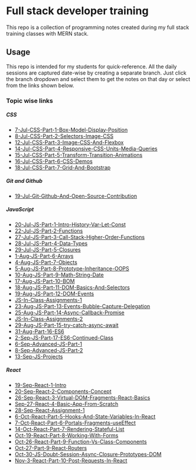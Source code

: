 # Full stack developer training

This repo is a collection of programming notes created during my full stack training classes with MERN stack.

## Usage
This repo is intended for my students for quick-reference. All the daily sessions are captured date-wise by creating a separate branch. Just click the branch dropdown and select them to get the notes on that day or select from the links shown below.

### Topic wise links



##### CSS
- [7-Jul-CSS-Part-1-Box-Model-Display-Position]
- [8-Jul-CSS-Part-2-Selectors-Image-CSS]
- [12-Jul-CSS-Part-3-Image-CSS-And-Flexbox]
- [14-Jul-CSS-Part-4-Responsive-CSS-Units-Media-Queries]
- [15-Jul-CSS-Part-5-Transform-Transition-Animations]
- [16-Jul-CSS-Part-6-CSS-Demos]
- [18-Jul-CSS-Part-7-Grid-And-Bootstrap]

##### Git and Github
- [19-Jul-Git-Github-And-Open-Source-Contribution]

##### JavaScript
- [20-Jul-JS-Part-1-Intro-History-Var-Let-Const]
- [22-Jul-JS-Part-2-Functions]
- [27-Jul-JS-Part-3-Call-Stack-Higher-Order-Functions]
- [28-Jul-JS-Part-4-Data-Types]
- [29-Jul-JS-Part-5-Closures]
- [1-Aug-JS-Part-6-Arrays]
- [4-Aug-JS-Part-7-Objects]
- [5-Aug-JS-Part-8-Prototype-Inheritance-OOPS]
- [10-Aug-JS-Part-9-Math-String-Date]
- [17-Aug-JS-Part-10-BOM]
- [18-Aug-JS-Part-11-DOM-Basics-And-Selectors]
- [19-Aug-JS-Part-12-DOM-Events]
- [JS-In-Class-Assignments-1]
- [23-Aug-JS-Part-13-Events-Bubble-Capture-Delegation]
- [25-Aug-JS-Part-14-Async-Callback-Promise]
- [JS-In-Class-Assignments-2]
- [29-Aug-JS-Part-15-try-catch-async-await]
- [31-Aug-Part-16-ES6]
- [2-Sep-JS-Part-17-ES6-Continued-Class]
- [6-Sep-Advanced-JS-Part-1]
- [8-Sep-Advanced-JS-Part-2]
- [13-Sep-JS-Projects]
##### React
- [19-Sep-React-1-Intro] 
- [20-Sep-React-2-Components-Concept]
- [26-Sep-React-3-Virtual-DOM-Fragments-React-Basics]
- [Sep-27-React-4-Basic-App-From-Scratch]
- [28-Sep-React-Assignment-1]
- [6-Oct-React-Part-5-Hooks-And-State-Variables-In-React]
- [7-Oct-React-Part-6-Portals-Fragments-useEffect]
- [14-Oct-React-Part-7-Rendering-Stateful-List]
- [Oct-19-React-Part-8-Working-With-Forms]
- [Oct-26-React-Part-9-Function-Vs-Class-Components]
- [Oct-27-Part-9-React-Routers]
- [Oct-30-JS-Doubt-Session-Async-Closure-Prototypes-DOM]
- [Nov-3-React-Part-10-Post-Requests-In-React]

[//]: #
   [7-Jul-CSS-Part-1-Box-Model-Display-Position]: <https://github.com/NeetishRaj/dreamers_batch/tree/7-Jul-CSS-Part-1-Box-Model-Display-Position>
   [8-Jul-CSS-Part-2-Selectors-Image-CSS]: <https://github.com/NeetishRaj/dreamers_batch/tree/8-Jul-CSS-Part-2-Selectors-Image-CSS>
   [12-Jul-CSS-Part-3-Image-CSS-And-Flexbox]: <https://github.com/NeetishRaj/dreamers_batch/tree/12-Jul-CSS-Part-3-Image-CSS-And-Flexbox>
  [14-Jul-CSS-Part-4-Responsive-CSS-Units-Media-Queries]: <https://github.com/NeetishRaj/dreamers_batch/tree/14-Jul-CSS-Part-4-Responsive-CSS-Units-Media-Queries>
  [15-Jul-CSS-Part-5-Transform-Transition-Animations]: <https://github.com/NeetishRaj/dreamers_batch/tree/15-Jul-CSS-Part-5-Transform-Transition-Animations>
  [16-Jul-CSS-Part-6-CSS-Demos]: <https://github.com/NeetishRaj/dreamers_batch/tree/16-Jul-CSS-Part-6-CSS-Demos>
  [18-Jul-CSS-Part-7-Grid-And-Bootstrap]: <https://github.com/NeetishRaj/dreamers_batch/tree/18-Jul-CSS-Part-7-Grid-And-Bootstrap>
  [19-Jul-Git-Github-And-Open-Source-Contribution]: <https://github.com/NeetishRaj/dreamers_batch/tree/19-Jul-Git-Github-And-Open-Source-Contribution>
  [20-Jul-JS-Part-1-Intro-History-Var-Let-Const]: <https://github.com/NeetishRaj/dreamers_batch/tree/20-Jul-JS-Part-1-Intro-History-Var-Let-Const>
  [22-Jul-JS-Part-2-Functions]: <https://github.com/NeetishRaj/dreamers_batch/tree/22-Jul-JS-Part-2-Functions>
  [27-Jul-JS-Part-3-Call-Stack-Higher-Order-Functions]: <https://github.com/NeetishRaj/dreamers_batch/tree/27-Jul-JS-Part-3-Call-Stack-Higher-Order-Functions>
  [28-Jul-JS-Part-4-Data-Types]: <https://github.com/NeetishRaj/dreamers_batch/tree/28-Jul-JS-Part-4-Data-Types>
  [29-Jul-JS-Part-5-Closures]: <https://github.com/NeetishRaj/dreamers_batch/tree/29-Jul-JS-Part-5-Closures>
  [1-Aug-JS-Part-6-Arrays]: <https://github.com/NeetishRaj/dreamers_batch/tree/1-Aug-JS-Part-6-Arrays>
  [4-Aug-JS-Part-7-Objects]: <https://github.com/NeetishRaj/dreamers_batch/tree/4-Aug-JS-Part-7-Objects>
  [5-Aug-JS-Part-8-Prototype-Inheritance-OOPS]: <https://github.com/NeetishRaj/dreamers_batch/tree/5-Aug-JS-Part-8-Prototype-Inheritance-OOPS>
  [10-Aug-JS-Part-9-Math-String-Date]: <https://github.com/NeetishRaj/dreamers_batch/tree/10-Aug-JS-Part-9-Math-String-Date>
  [17-Aug-JS-Part-10-BOM]: <https://github.com/NeetishRaj/dreamers_batch/tree/17-Aug-JS-Part-10-BOM>
  [18-Aug-JS-Part-11-DOM-Basics-And-Selectors]: <https://github.com/NeetishRaj/dreamers_batch/tree/18-Aug-JS-Part-11-DOM-Basics-And-Selectors>

  [19-Aug-JS-Part-12-DOM-Events]: <https://github.com/NeetishRaj/dreamers_batch/tree/19-Aug-JS-Part-12-DOM-Events>
  [JS-In-Class-Assignments-1]: <https://github.com/NeetishRaj/dreamers_batch/tree/JS-In-Class-Assignments-1>
  [23-Aug-JS-Part-13-Events-Bubble-Capture-Delegation]: <https://github.com/NeetishRaj/dreamers_batch/tree/23-Aug-JS-Part-13-Events-Bubble-Capture-Delegation>
  [25-Aug-JS-Part-14-Async-Callback-Promise]: <https://github.com/NeetishRaj/dreamers_batch/tree/25-Aug-JS-Part-14-Async-Callback-Promise>
  [JS-In-Class-Assignments-2]: <https://github.com/NeetishRaj/dreamers_batch/tree/JS-In-Class-Assignments-2>
  [29-Aug-JS-Part-15-try-catch-async-await]: <https://github.com/NeetishRaj/dreamers_batch/tree/29-Aug-JS-Part-15-try-catch-async-await>
  [31-Aug-Part-16-ES6]: <https://github.com/NeetishRaj/dreamers_batch/tree/31-Aug-Part-16-ES6>
  [2-Sep-JS-Part-17-ES6-Continued-Class]: <https://github.com/NeetishRaj/dreamers_batch/tree/2-Sep-JS-Part-17-ES6-Continued-Class>
  [6-Sep-Advanced-JS-Part-1]: <https://github.com/NeetishRaj/dreamers_batch/tree/6-Sep-Advanced-JS-Part-1>
  [8-Sep-Advanced-JS-Part-2]: https://github.com/NeetishRaj/dreamers_batch/tree/8-Sep-Advanced-JS-Part-2
 [13-Sep-JS-Projects]: https://github.com/NeetishRaj/dreamers_batch/tree/13-Sep-JS-Projects
 [19-Sep-React-1-Intro]: https://github.com/NeetishRaj/dreamers_batch/tree/19-Sep-React-1-Intro 
 [20-Sep-React-2-Components-Concept]: https://github.com/NeetishRaj/dreamers_batch/tree/20-Sep-React-2-Components-Concept
 [26-Sep-React-3-Virtual-DOM-Fragments-React-Basics]: https://github.com/NeetishRaj/dreamers_batch/tree/26-Sep-React-3-Virtual-DOM-Fragments-React-Basics
 [8-Sep-Advanced-JS-Part-2]: https://github.com/NeetishRaj/dreamers_batch/tree/8-Sep-Advanced-JS-Part-2
  [13-Sep-JS-Projects]: https://github.com/NeetishRaj/dreamers_batch/tree/13-Sep-JS-Projects
  [19-Sep-React-1-Intro]: https://github.com/NeetishRaj/dreamers_batch/tree/19-Sep-React-1-Intro 
  [20-Sep-React-2-Components-Concept]: https://github.com/NeetishRaj/dreamers_batch/tree/20-Sep-React-2-Components-Concept
  [26-Sep-React-3-Virtual-DOM-Fragments-React-Basics]: https://github.com/NeetishRaj/dreamers_batch/tree/26-Sep-React-3-Virtual-DOM-Fragments-React-Basics

  [Sep-27-React-4-Basic-App-From-Scratch]: https://github.com/NeetishRaj/dreamers_batch/tree/Sep-27-React-4-Basic-App-From-Scratch
  [28-Sep-React-Assignment-1]: https://github.com/NeetishRaj/dreamers_batch/tree/28-Sep-React-Assignment-1
  [6-Oct-React-Part-5-Hooks-And-State-Variables-In-React]: https://github.com/NeetishRaj/dreamers_batch/tree/6-Oct-React-Part-5-Hooks-And-State-Variables-In-React
  [7-Oct-React-Part-6-Portals-Fragments-useEffect]: https://github.com/NeetishRaj/dreamers_batch/tree/7-Oct-React-Part-6-Portals-Fragments-useEffect
  [14-Oct-React-Part-7-Rendering-Stateful-List]: https://github.com/NeetishRaj/dreamers_batch/tree/14-Oct-React-Part-7-Rendering-Stateful-List
  [Oct-19-React-Part-8-Working-With-Forms]: https://github.com/NeetishRaj/dreamers_batch/tree/Oct-19-React-Part-8-Working-With-Forms
  [Oct-26-React-Part-9-Function-Vs-Class-Components]: https://github.com/NeetishRaj/dreamers_batch/tree/Oct-26-React-Part-9-Function-Vs-Class-Components
  [Oct-27-Part-9-React-Routers]: https://github.com/NeetishRaj/dreamers_batch/tree/Oct-27-Part-9-React-Routers
  [Oct-30-JS-Doubt-Session-Async-Closure-Prototypes-DOM]: https://github.com/NeetishRaj/dreamers_batch/tree/Oct-30-JS-Doubt-Session-Async-Closure-Prototypes-DOM
  [Nov-3-React-Part-10-Post-Requests-In-React]: https://github.com/NeetishRaj/dreamers_batch/tree/Nov-3-React-Part-10-Post-Requests-In-React

